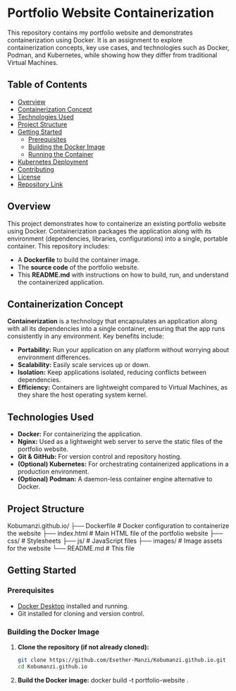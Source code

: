 # Portfolio Website Containerization

This repository contains my portfolio website and demonstrates containerization using Docker. It is an assignment to explore containerization concepts, key use cases, and technologies such as Docker, Podman, and Kubernetes, while showing how they differ from traditional Virtual Machines.

## Table of Contents

- [Overview](#overview)
- [Containerization Concept](#containerization-concept)
- [Technologies Used](#technologies-used)
- [Project Structure](#project-structure)
- [Getting Started](#getting-started)
  - [Prerequisites](#prerequisites)
  - [Building the Docker Image](#building-the-docker-image)
  - [Running the Container](#running-the-container)
- [Kubernetes Deployment](#kubernetes-deployment)
- [Contributing](#contributing)
- [License](#license)
- [Repository Link](#repository-link)

## Overview

This project demonstrates how to containerize an existing portfolio website using Docker. Containerization packages the application along with its environment (dependencies, libraries, configurations) into a single, portable container. This repository includes:

- A **Dockerfile** to build the container image.
- The **source code** of the portfolio website.
- This **README.md** with instructions on how to build, run, and understand the containerized application.

## Containerization Concept

**Containerization** is a technology that encapsulates an application along with all its dependencies into a single container, ensuring that the app runs consistently in any environment. Key benefits include:

- **Portability:** Run your application on any platform without worrying about environment differences.
- **Scalability:** Easily scale services up or down.
- **Isolation:** Keep applications isolated, reducing conflicts between dependencies.
- **Efficiency:** Containers are lightweight compared to Virtual Machines, as they share the host operating system kernel.

## Technologies Used

- **Docker:** For containerizing the application.
- **Nginx:** Used as a lightweight web server to serve the static files of the portfolio website.
- **Git & GitHub:** For version control and repository hosting.
- **(Optional) Kubernetes:** For orchestrating containerized applications in a production environment.
- **(Optional) Podman:** A daemon-less container engine alternative to Docker.

## Project Structure

Kobumanzi.github.io/ ├── Dockerfile # Docker configuration to containerize the website ├── index.html # Main HTML file of the portfolio website ├── css/ # Stylesheets ├── js/ # JavaScript files ├── images/ # Image assets for the website └── README.md # This file


## Getting Started

### Prerequisites

- [Docker Desktop](https://www.docker.com/products/docker-desktop/) installed and running.
- Git installed for cloning and version control.

### Building the Docker Image

1. **Clone the repository (if not already cloned):**
   ```sh
   git clone https://github.com/Esether-Manzi/Kobumanzi.github.io.git
   cd Kobumanzi.github.io

2. **Build the Docker image:**
    docker build -t portfolio-website .

